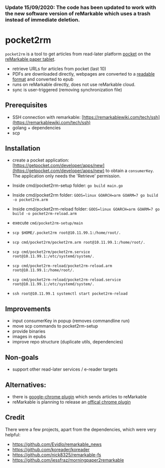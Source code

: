 ### Update 15/09/2020: The code has been updated to work with the new software version of reMarkable which uses a trash instead of immediate deletion.

# pocket2rm
`pocket2rm` is a tool to get articles from read-later platform [pocket](https://app.getpocket.com/) on the [reMarkable paper tablet](https://remarkable.com/). 

- retrieve URLs for articles from pocket (last 10)
- PDFs are downloaded directly, webpages are converted to a [readable format](https://github.com/go-shiori/go-readability) and converted to epub
- runs on reMarkable directly, does not use reMarkable cloud.
- sync is user-triggered (removing synchronization file)

## Prerequisites
- SSH connection with remarkable: [https://remarkablewiki.com/tech/ssh](https://remarkablewiki.com/tech/ssh)
- golang + dependencies
- scp

## Installation
- create a pocket application: [https://getpocket.com/developer/apps/new](https://getpocket.com/developer/apps/new) to obtain a `consumerKey`. The application only needs the 'Retrieve' permission.

- Inside cmd/pocket2rm-setup folder: `go build main.go`
- Inside cmd/pocket2rm folder: `GOOS=linux GOARCH=arm GOARM=7 go build -o pocket2rm.arm`
- Inside cmd/pocket2rm-reload folder: `GOOS=linux GOARCH=arm GOARM=7 go build -o pocket2rm-reload.arm`

- execute `cmd/pocket2rm-setup/main`

- `scp $HOME/.pocket2rm root@10.11.99.1:/home/root/.`
- `scp cmd/pocket2rm/pocket2rm.arm root@10.11.99.1:/home/root/.`
- `scp cmd/pocket2rm/pocket2rm.service root@10.11.99.1:/etc/systemd/system/.`
- `scp cmd/pocket2rm-reload/pocket2rm-reload.arm root@10.11.99.1:/home/root/.`
- `scp cmd/pocket2rm-reload/pocket2rm-reload.service root@10.11.99.1:/etc/systemd/system/.`

- `ssh root@10.11.99.1 systemctl start pocket2rm-reload`

## Improvements
- input consumerKey in popup (removes commandline run)
- move scp commands to pocket2rm-setup
- provide binaries
- images in epubs
- improve repo structure (duplicate utils, dependencies)

## Non-goals
- support other read-later services / e-reader targets

## Alternatives:
- there is [google-chrome plugin](https://chrome.google.com/webstore/detail/send-to-remarkable/mcfkooagiaelmfpkgegmbobdcpcbdbgh) which sends articles to reMarkable
- reMarkable is planning to release an [offical chrome plugin](https://support.remarkable.com/hc/en-us/articles/360006830977-Read-on-reMarkable-Google-Chrome-plug-in)

## Credit
There were a few projects, apart from the dependencies, which were very helpful:
- https://github.com/Evidlo/remarkable_news
- https://github.com/koreader/koreader
- https://github.com/nick8325/remarkable-fs
- https://github.com/jessfraz/morningpaper2remarkable
